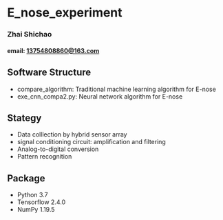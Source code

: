 # E_nose_experiment

### Zhai Shichao

#### email: 13754808860@163.com

## Software Structure

- compare_algorithm: Traditional machine learning algorithm for E-nose
- exe_cnn_compa2.py: Neural network algorithm for E-nose

## Stategy

- Data colllection by hybrid sensor array
- signal conditioning circuit: amplification and filtering
- Analog-to-digital conversion
- Pattern recognition


## Package

- Python 3.7
- Tensorflow 2.4.0
- NumPy 1.19.5





